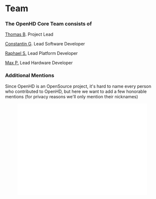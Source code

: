 # Team

### The OpenHD Core Team consists of

[Thomas B](mailto:thomas@openhdfpv.org). Project Lead

[Constantin G](mailto:constantin@openhdfpv.org). Lead Software Developer

[Raphael S.](mailto:raphael@openhdfpv.org) Lead Platform Developer

[Max P.](mailto:max@openhdfpv.org) Lead Hardware Developer

### Additional Mentions

Since OpenHD is an OpenSource project, it's hard to name every person who contributed to OpenHD, but here we want to add a few honorable mentions (for privacy reasons we'll only mention their nicknames)

<figure><img src="../.gitbook/assets/wordcloud(1).svg" alt=""><figcaption></figcaption></figure>
